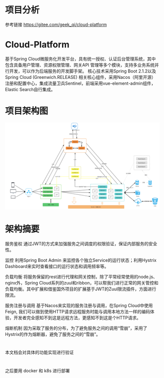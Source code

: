 # 项目分析
参考链接
https://gitee.com/geek_qi/cloud-platform

# Cloud-Platform
基于Spring Cloud微服务化开发平台，具有统一授权、认证后台管理系统，其中包含具备用户管理、资源权限管理、网关API 管理等多个模块，支持多业务系统并行开发，可以作为后端服务的开发脚手架。 核心技术采用Spring Boot 2.1.2以及Spring Cloud (Greenwich.RELEASE) 相关核心组件，采用Nacos（阿里开源）注册和配置中心，集成流量卫兵Sentinel，前端采用vue-element-admin组件，Elastic Search自行集成。


# 项目架构图
![](img/0001.png)


# 架构摘要
服务鉴权
通过JWT的方式来加强服务之间调度的权限验证，保证内部服务的安全性。

监控
利用Spring Boot Admin 来监控各个独立Service的运行状态；利用Hystrix Dashboard来实时查看接口的运行状态和调用频率等。

负载均衡
将服务保留的rest进行代理和网关控制，除了平常经常使用的node.js、nginx外，Spring Cloud系列的zuul和ribbon，可以帮我们进行正常的网关管控和负载均衡。其中扩展和借鉴国外项目的扩展基于JWT的Zuul限流插件，方面进行限流。

服务注册与调用
基于Nacos来实现的服务注册与调用，在Spring Cloud中使用Feign, 我们可以做到使用HTTP请求远程服务时能与调用本地方法一样的编码体验，开发者完全感知不到这是远程方法，更感知不到这是个HTTP请求。

熔断机制
因为采取了服务的分布，为了避免服务之间的调用“雪崩”，采用了Hystrix的作为熔断器，避免了服务之间的“雪崩”。

# 
本文档会对具体的功能实现进行验证

#
 之后要用 docker 和 k8s 进行部署